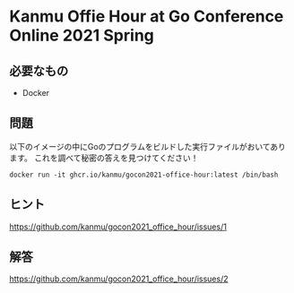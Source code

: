 # Kanmu Offie Hour at Go Conference Online 2021 Spring

## 必要なもの

- Docker

## 問題

以下のイメージの中にGoのプログラムをビルドした実行ファイルがおいてあります。
これを調べて秘密の答えを見つけてください！

```
docker run -it ghcr.io/kanmu/gocon2021-office-hour:latest /bin/bash
```

## ヒント

https://github.com/kanmu/gocon2021_office_hour/issues/1

## 解答

https://github.com/kanmu/gocon2021_office_hour/issues/2
